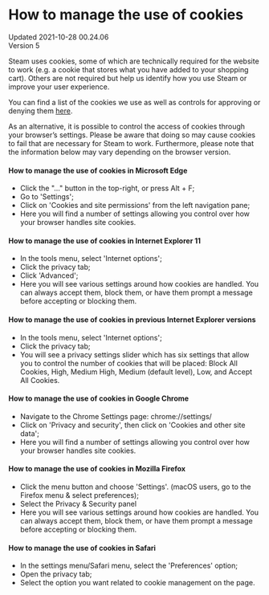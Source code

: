 # How to manage the use of cookies
Updated 2021-10-28 00.24.06  
Version 5  

Steam uses cookies, some of which are technically required for the website to work (e.g. a cookie that stores what you have added to your shopping cart). Others are not required but help us identify how you use Steam or improve your user experience.  
  
You can find a list of the cookies we use as well as controls for approving or denying them [here](http://store.steampowered.com/account/cookiepreferences).  
  
As an alternative, it is possible to control the access of cookies through your browser’s settings. Please be aware that doing so may cause cookies to fail that are necessary for Steam to work. Furthermore, please note that the information below may vary depending on the browser version.  
  
#### How to manage the use of cookies in **Microsoft Edge**
  
* Click the "..." button in the top-right, or press Alt + F;
* Go to 'Settings';
* Click on 'Cookies and site permissions' from the left navigation pane;
* Here you will find a number of settings allowing you control over how your browser handles site cookies.
  
#### How to manage the use of cookies in **Internet Explorer 11**
  
* In the tools menu, select 'Internet options';
* Click the privacy tab;
* Click 'Advanced';
* Here you will see various settings around how cookies are handled. You can always accept them, block them, or have them prompt a message before accepting or blocking them.
  
#### How to manage the use of cookies in previous **Internet Explorer** versions
  
* In the tools menu, select 'Internet options';
* Click the privacy tab;
* You will see a privacy settings slider which has six settings that allow you to control the number of cookies that will be placed: Block All Cookies, High, Medium High, Medium (default level), Low, and Accept All Cookies.
  
#### How to manage the use of cookies in **Google Chrome**
  
* Navigate to the Chrome Settings page: chrome://settings/
* Click on 'Privacy and security', then click on 'Cookies and other site data';
* Here you will find a number of settings allowing you control over how your browser handles site cookies.
  
#### How to manage the use of cookies in **Mozilla Firefox**
  
* Click the menu button and choose 'Settings'. (macOS users, go to the Firefox menu & select preferences);
* Select the Privacy & Security panel
* Here you will see various settings around how cookies are handled. You can always accept them, block them, or have them prompt a message before accepting or blocking them.
  
#### How to manage the use of cookies in **Safari**
  
* In the settings menu/Safari menu, select the 'Preferences' option;
* Open the privacy tab;
* Select the option you want related to cookie management on the page.